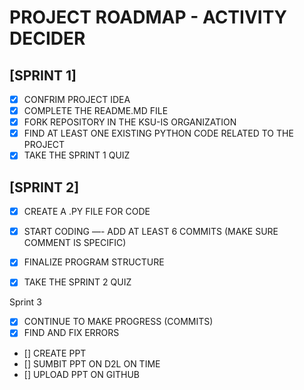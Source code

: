 # PROJECT ROADMAP - ACTIVITY DECIDER

## [SPRINT 1]
- [X] CONFRIM PROJECT IDEA
- [X] COMPLETE THE README.MD FILE
- [X] FORK REPOSITORY IN THE KSU-IS ORGANIZATION
- [X] FIND AT LEAST ONE EXISTING PYTHON CODE RELATED TO THE PROJECT
- [X] TAKE THE SPRINT 1 QUIZ

## [SPRINT 2]
- [X] CREATE A .PY FILE FOR CODE
- [X] START CODING —- ADD AT LEAST 6 COMMITS (MAKE SURE COMMENT IS SPECIFIC)
- [X] FINALIZE PROGRAM STRUCTURE
- [X] TAKE THE SPRINT 2 QUIZ


Sprint 3
- [X] CONTINUE TO MAKE PROGRESS (COMMITS)
- [X] FIND AND FIX ERRORS
- [] CREATE PPT
- [] SUMBIT PPT ON D2L ON TIME
- [] UPLOAD PPT ON GITHUB
